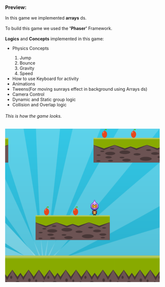 ### Preview:
<p> In this game we implemented <b>arrays</b> ds.<br><br>
To build this game we used the <b>'Phaser'</b> Framework.<br><br>
<b>Logics</b> and <b>Concepts</b> implemented in this game:<br></p>
<ul>
  <li> Physics Concepts</li>
  <ol>
    <li>Jump</li>
    <li>Bounce</li>
    <li>Gravity</li>
    <li>Speed</li>
  </ol>
  <li> How to use Keyboard for activity</li>
  <li> Animations </li>
  <li> Tweens(For moving sunrays effect in background using Arrays ds) </li>
  <li> Camera Control</li>
  <li> Dynamic and Static group logic</li>
  <li> Collision and Overlap logic</li>
</ul>
    
###### This is how the game looks.
<img src="interactive_basicMario.PNG" alt="Trulli" width="700" height="500"><br><br><br>
